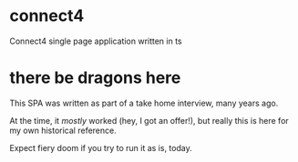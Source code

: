 # connect4
Connect4 single page application written in ts

# there be dragons here

This SPA was written as part of a take home interview, many years ago. 

At the time, it *mostly* worked (hey, I got an offer!), but really this is here for my own historical reference. 

Expect fiery doom if you try to run it as is, today.
